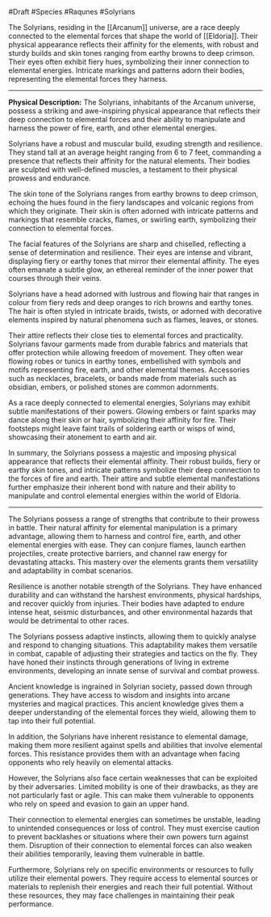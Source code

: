 #Draft #Species #Raqunes #Solyrians

The Solyrians, residing in the [[Arcanum]] universe, are a race deeply connected to the elemental forces that shape the world of [[Eldoria]]. Their physical appearance reflects their affinity for the elements, with robust and sturdy builds and skin tones ranging from earthy browns to deep crimson. Their eyes often exhibit fiery hues, symbolizing their inner connection to elemental energies. Intricate markings and patterns adorn their bodies, representing the elemental forces they harness.

<hr>

**Physical Description:**
The Solyrians, inhabitants of the Arcanum universe, possess a striking and awe-inspiring physical appearance that reflects their deep connection to elemental forces and their ability to manipulate and harness the power of fire, earth, and other elemental energies.

Solyrians have a robust and muscular build, exuding strength and resilience. They stand tall at an average height ranging from 6 to 7 feet, commanding a presence that reflects their affinity for the natural elements. Their bodies are sculpted with well-defined muscles, a testament to their physical prowess and endurance.

The skin tone of the Solyrians ranges from earthy browns to deep crimson, echoing the hues found in the fiery landscapes and volcanic regions from which they originate. Their skin is often adorned with intricate patterns and markings that resemble cracks, flames, or swirling earth, symbolizing their connection to elemental forces.

The facial features of the Solyrians are sharp and chiselled, reflecting a sense of determination and resilience. Their eyes are intense and vibrant, displaying fiery or earthy tones that mirror their elemental affinity. The eyes often emanate a subtle glow, an ethereal reminder of the inner power that courses through their veins.

Solyrians have a head adorned with lustrous and flowing hair that ranges in colour from fiery reds and deep oranges to rich browns and earthy tones. The hair is often styled in intricate braids, twists, or adorned with decorative elements inspired by natural phenomena such as flames, leaves, or stones.

Their attire reflects their close ties to elemental forces and practicality. Solyrians favour garments made from durable fabrics and materials that offer protection while allowing freedom of movement. They often wear flowing robes or tunics in earthy tones, embellished with symbols and motifs representing fire, earth, and other elemental themes. Accessories such as necklaces, bracelets, or bands made from materials such as obsidian, embers, or polished stones are common adornments.

As a race deeply connected to elemental energies, Solyrians may exhibit subtle manifestations of their powers. Glowing embers or faint sparks may dance along their skin or hair, symbolizing their affinity for fire. Their footsteps might leave faint trails of soldering earth or wisps of wind, showcasing their atonement to earth and air.

In summary, the Solyrians possess a majestic and imposing physical appearance that reflects their elemental affinity. Their robust builds, fiery or earthy skin tones, and intricate patterns symbolize their deep connection to the forces of fire and earth. Their attire and subtle elemental manifestations further emphasize their inherent bond with nature and their ability to manipulate and control elemental energies within the world of Eldoria.

<hr>

The Solyrians possess a range of strengths that contribute to their prowess in battle. Their natural affinity for elemental manipulation is a primary advantage, allowing them to harness and control fire, earth, and other elemental energies with ease. They can conjure flames, launch earthen projectiles, create protective barriers, and channel raw energy for devastating attacks. This mastery over the elements grants them versatility and adaptability in combat scenarios.

Resilience is another notable strength of the Solyrians. They have enhanced durability and can withstand the harshest environments, physical hardships, and recover quickly from injuries. Their bodies have adapted to endure intense heat, seismic disturbances, and other environmental hazards that would be detrimental to other races.

The Solyrians possess adaptive instincts, allowing them to quickly analyse and respond to changing situations. This adaptability makes them versatile in combat, capable of adjusting their strategies and tactics on the fly. They have honed their instincts through generations of living in extreme environments, developing an innate sense of survival and combat prowess.

Ancient knowledge is ingrained in Solyrian society, passed down through generations. They have access to wisdom and insights into arcane mysteries and magical practices. This ancient knowledge gives them a deeper understanding of the elemental forces they wield, allowing them to tap into their full potential.

In addition, the Solyrians have inherent resistance to elemental damage, making them more resilient against spells and abilities that involve elemental forces. This resistance provides them with an advantage when facing opponents who rely heavily on elemental attacks.

However, the Solyrians also face certain weaknesses that can be exploited by their adversaries. Limited mobility is one of their drawbacks, as they are not particularly fast or agile. This can make them vulnerable to opponents who rely on speed and evasion to gain an upper hand.

Their connection to elemental energies can sometimes be unstable, leading to unintended consequences or loss of control. They must exercise caution to prevent backlashes or situations where their own powers turn against them. Disruption of their connection to elemental forces can also weaken their abilities temporarily, leaving them vulnerable in battle.

Furthermore, Solyrians rely on specific environments or resources to fully utilize their elemental powers. They require access to elemental sources or materials to replenish their energies and reach their full potential. Without these resources, they may face challenges in maintaining their peak performance.
